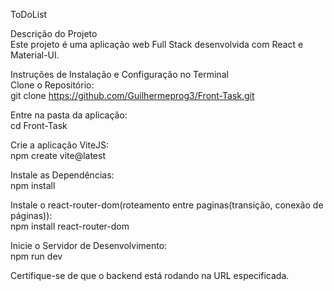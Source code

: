ToDoList<br>

Descrição do Projeto<br>
Este projeto é uma aplicação web Full Stack desenvolvida com React e Material-UI.<br>

Instruções de Instalação e Configuração no Terminal<br>
Clone o Repositório:<br>
git clone https://github.com/Guilhermeprog3/Front-Task.git<br>

Entre na pasta da aplicação:<br>
cd Front-Task<br>

Crie a aplicação ViteJS:<br>
npm create vite@latest<br>

Instale as Dependências:<br>
npm install<br>

Instale o react-router-dom(roteamento entre paginas(transição, conexão de páginas)):<br>
npm install react-router-dom<br>

Inicie o Servidor de Desenvolvimento:<br>
npm run dev<br>

Certifique-se de que o backend está rodando na URL especificada. <br>

